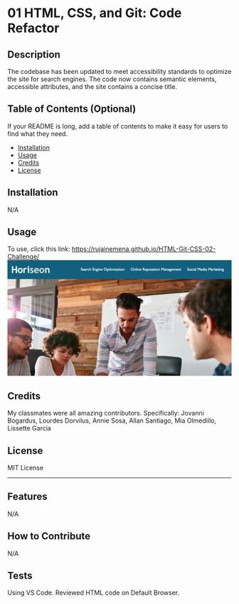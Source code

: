 # 01 HTML, CSS, and Git: Code Refactor

## Description

The codebase has been updated to meet accessibility standards to optimize the site for search engines. 
The code now contains semantic elements, accessible attributes, and the site contains a concise title. 

## Table of Contents (Optional)

If your README is long, add a table of contents to make it easy for users to find what they need.

- [Installation](#installation)
- [Usage](#usage)
- [Credits](#credits)
- [License](#license)

## Installation

N/A

## Usage

To use, click this link: https://rujainemena.github.io/HTML-Git-CSS-02-Challenge/
<img src = "./assets/images/horiseon.png">

## Credits

My classmates were all amazing contributors. Specifically:
Jovanni Bogardus, Lourdes Dorvilus, Annie Sosa, Allan Santiago, Mia Olmedillo, Lissette Garcia

## License

MIT License

---

## Features

N/A

## How to Contribute

N/A

## Tests

Using VS Code. Reviewed HTML code on Default Browser.

